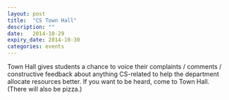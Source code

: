 ```yaml
---
layout: post
title:  "CS Town Hall"
description: ""
date:   2014-10-29
expiry_date: 2014-10-30
categories: events
---
```


Town Hall gives students a chance to voice their complaints / comments / constructive feedback about anything 
CS-related to help the department allocate resources better. If you want to be heard, come to Town Hall. (There will also be pizza.)
